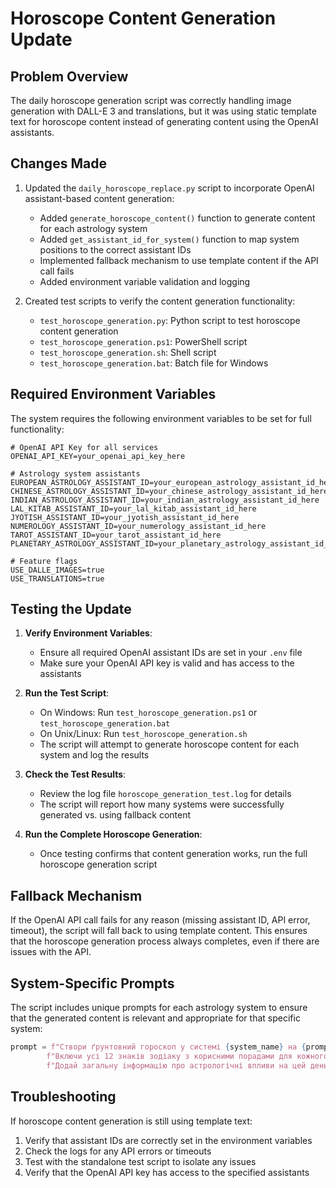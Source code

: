 # Horoscope Content Generation Update

## Problem Overview

The daily horoscope generation script was correctly handling image generation with DALL-E 3 and translations, but it was using static template text for horoscope content instead of generating content using the OpenAI assistants.

## Changes Made

1. Updated the `daily_horoscope_replace.py` script to incorporate OpenAI assistant-based content generation:
   - Added `generate_horoscope_content()` function to generate content for each astrology system
   - Added `get_assistant_id_for_system()` function to map system positions to the correct assistant IDs
   - Implemented fallback mechanism to use template content if the API call fails
   - Added environment variable validation and logging

2. Created test scripts to verify the content generation functionality:
   - `test_horoscope_generation.py`: Python script to test horoscope content generation
   - `test_horoscope_generation.ps1`: PowerShell script
   - `test_horoscope_generation.sh`: Shell script
   - `test_horoscope_generation.bat`: Batch file for Windows

## Required Environment Variables

The system requires the following environment variables to be set for full functionality:

```
# OpenAI API Key for all services
OPENAI_API_KEY=your_openai_api_key_here

# Astrology system assistants 
EUROPEAN_ASTROLOGY_ASSISTANT_ID=your_european_astrology_assistant_id_here
CHINESE_ASTROLOGY_ASSISTANT_ID=your_chinese_astrology_assistant_id_here
INDIAN_ASTROLOGY_ASSISTANT_ID=your_indian_astrology_assistant_id_here
LAL_KITAB_ASSISTANT_ID=your_lal_kitab_assistant_id_here
JYOTISH_ASSISTANT_ID=your_jyotish_assistant_id_here
NUMEROLOGY_ASSISTANT_ID=your_numerology_assistant_id_here
TAROT_ASSISTANT_ID=your_tarot_assistant_id_here
PLANETARY_ASTROLOGY_ASSISTANT_ID=your_planetary_astrology_assistant_id_here

# Feature flags
USE_DALLE_IMAGES=true
USE_TRANSLATIONS=true
```

## Testing the Update

1. **Verify Environment Variables**:
   - Ensure all required OpenAI assistant IDs are set in your `.env` file
   - Make sure your OpenAI API key is valid and has access to the assistants

2. **Run the Test Script**:
   - On Windows: Run `test_horoscope_generation.ps1` or `test_horoscope_generation.bat`
   - On Unix/Linux: Run `test_horoscope_generation.sh`
   - The script will attempt to generate horoscope content for each system and log the results

3. **Check the Test Results**:
   - Review the log file `horoscope_generation_test.log` for details
   - The script will report how many systems were successfully generated vs. using fallback content

4. **Run the Complete Horoscope Generation**:
   - Once testing confirms that content generation works, run the full horoscope generation script

## Fallback Mechanism

If the OpenAI API call fails for any reason (missing assistant ID, API error, timeout), the script will fall back to using template content. This ensures that the horoscope generation process always completes, even if there are issues with the API.

## System-Specific Prompts

The script includes unique prompts for each astrology system to ensure that the generated content is relevant and appropriate for that specific system:

```python
prompt = f"Створи ґрунтовний гороскоп у системі {system_name} на {prompt_date}. "
        f"Включи усі 12 знаків зодіаку з корисними порадами для кожного знаку. "
        f"Додай загальну інформацію про астрологічні впливи на цей день."
```

## Troubleshooting

If horoscope content generation is still using template text:

1. Verify that assistant IDs are correctly set in the environment variables
2. Check the logs for any API errors or timeouts
3. Test with the standalone test script to isolate any issues
4. Verify that the OpenAI API key has access to the specified assistants
